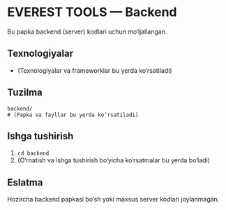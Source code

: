 # EVEREST TOOLS — Backend

Bu papka backend (server) kodlari uchun mo‘ljallangan.

## Texnologiyalar
- (Texnologiyalar va frameworklar bu yerda ko‘rsatiladi)

## Tuzilma
```
backend/
# (Papka va fayllar bu yerda ko‘rsatiladi)
```

## Ishga tushirish
1. `cd backend`
2. (O‘rnatish va ishga tushirish bo‘yicha ko‘rsatmalar bu yerda bo‘ladi)

## Eslatma
Hozircha backend papkasi bo‘sh yoki maxsus server kodlari joylanmagan. 